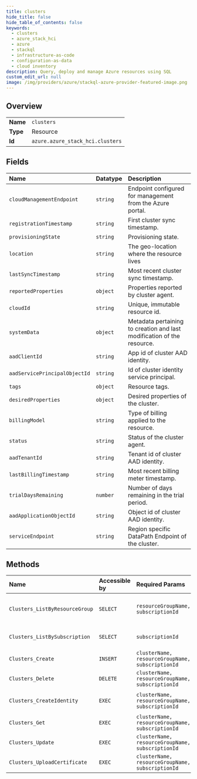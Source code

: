 ```yaml
---
title: clusters
hide_title: false
hide_table_of_contents: false
keywords:
  - clusters
  - azure_stack_hci
  - azure    
  - stackql
  - infrastructure-as-code
  - configuration-as-data
  - cloud inventory
description: Query, deploy and manage Azure resources using SQL
custom_edit_url: null
image: /img/providers/azure/stackql-azure-provider-featured-image.png
---
```

  
    

## Overview
<table><tbody>
<tr><td><b>Name</b></td><td><code>clusters</code></td></tr>
<tr><td><b>Type</b></td><td>Resource</td></tr>
<tr><td><b>Id</b></td><td><code>azure.azure_stack_hci.clusters</code></td></tr>
</tbody></table>

## Fields
| Name | Datatype | Description |
|:-----|:---------|:------------|
| `cloudManagementEndpoint` | `string` | Endpoint configured for management from the Azure portal. |
| `registrationTimestamp` | `string` | First cluster sync timestamp. |
| `provisioningState` | `string` | Provisioning state. |
| `location` | `string` | The geo-location where the resource lives |
| `lastSyncTimestamp` | `string` | Most recent cluster sync timestamp. |
| `reportedProperties` | `object` | Properties reported by cluster agent. |
| `cloudId` | `string` | Unique, immutable resource id. |
| `systemData` | `object` | Metadata pertaining to creation and last modification of the resource. |
| `aadClientId` | `string` | App id of cluster AAD identity. |
| `aadServicePrincipalObjectId` | `string` | Id of cluster identity service principal. |
| `tags` | `object` | Resource tags. |
| `desiredProperties` | `object` | Desired properties of the cluster. |
| `billingModel` | `string` | Type of billing applied to the resource. |
| `status` | `string` | Status of the cluster agent. |
| `aadTenantId` | `string` | Tenant id of cluster AAD identity. |
| `lastBillingTimestamp` | `string` | Most recent billing meter timestamp. |
| `trialDaysRemaining` | `number` | Number of days remaining in the trial period. |
| `aadApplicationObjectId` | `string` | Object id of cluster AAD identity. |
| `serviceEndpoint` | `string` | Region specific DataPath Endpoint of the cluster. |
## Methods
| Name | Accessible by | Required Params | Description |
|:-----|:--------------|:----------------|:------------|
| `Clusters_ListByResourceGroup` | `SELECT` | `resourceGroupName, subscriptionId` | List all HCI clusters in a resource group. |
| `Clusters_ListBySubscription` | `SELECT` | `subscriptionId` | List all HCI clusters in a subscription. |
| `Clusters_Create` | `INSERT` | `clusterName, resourceGroupName, subscriptionId` | Create an HCI cluster. |
| `Clusters_Delete` | `DELETE` | `clusterName, resourceGroupName, subscriptionId` | Delete an HCI cluster. |
| `Clusters_CreateIdentity` | `EXEC` | `clusterName, resourceGroupName, subscriptionId` | Create cluster identity. |
| `Clusters_Get` | `EXEC` | `clusterName, resourceGroupName, subscriptionId` | Get HCI cluster. |
| `Clusters_Update` | `EXEC` | `clusterName, resourceGroupName, subscriptionId` | Update an HCI cluster. |
| `Clusters_UploadCertificate` | `EXEC` | `clusterName, resourceGroupName, subscriptionId` | Upload certificate. |
